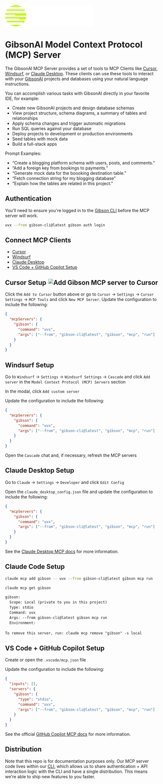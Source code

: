 
[![GibsonAI](./assets/gibsonai-logo.png)](https://gibsonai.com/)

# GibsonAI Model Context Protocol (MCP) Server

The GibsonAI MCP Server provides a set of tools to MCP Clients like [Cursor](https://www.cursor.com/), [Windsurf](https://windsurf.com/editor), or [Claude Desktop](https://claude.ai/download). These clients can use these tools to interact with your [GibsonAI](https://app.gibsonai.com/) projects and databases using your natural language instructions.

You can accomplish various tasks with GibsonAI directly in your favorite IDE, for example:

* Create new GibsonAI projects and design database schemas
* View project structure, schema diagrams, a summary of tables and relationships
* Apply schema changes and trigger automatic migrations
* Run SQL queries against your database
* Deploy projects to development or production environments
* Seed tables with mock data
* Build a full-stack apps

Prompt Examples:

- “Create a blogging platform schema with users, posts, and comments.”
- “Add a foreign key from bookings to payments.”
- “Generate mock data for the boooking destination table.”
- “Fetch connection string for my blogging database”
- “Explain how the tables are related in this project.”

## Authentication

You'll need to ensure you're logged in to the [Gibson CLI](https://pypi.org/project/gibson-cli/) before the MCP server will work.

```sh
uvx --from gibson-cli@latest gibson auth login
```

## Connect MCP Clients

- [Cursor](#cursor-setup)
- [Windsurf](#windsurf-setup)
- [Claude Desktop](#claude-desktop-setup)
- [VS Code + GitHub Copilot Setup](#vs-code--github-copilot-setup)


## Cursor Setup <a href="https://dub.sh/gibson-mcp"><img src="https://cursor.com/deeplink/mcp-install-dark.png" alt="Add Gibson MCP server to Cursor" height="32px" align="right" /></a>

Click the `Add to Cursor` button above or go to `Cursor` → `Settings` → `Cursor Settings` → `MCP Tools` and click `New MCP Server`. Update the configuration to include the following:

```json
{
  "mcpServers": {
    "gibson": {
      "command": "uvx",
      "args": ["--from", "gibson-cli@latest", "gibson", "mcp", "run"]
    }
  }
}
```

## Windsurf Setup

Go to `Windsurf` → `Settings` → `Windsurf Settings` → `Cascade` and click `Add server` in the `Model Context Protocol (MCP) Servers` section

In the modal, click `Add custom server`

Update the configuration to include the following:

```json
{
  "mcpServers": {
    "gibson": {
      "command": "uvx",
      "args": ["--from", "gibson-cli@latest", "gibson", "mcp", "run"]
    }
  }
}
```

Open the `Cascade` chat and, if necessary, refresh the MCP servers

## Claude Desktop Setup

Go to `Claude` → `Settings` → `Developer` and click `Edit Config`

Open the `claude_desktop_config.json` file and update the configuration to include the following:

```json
{
  "mcpServers": {
    "gibson": {
      "command": "uvx",
      "args": ["--from", "gibson-cli@latest", "gibson", "mcp", "run"]
    }
  }
}
```

See the [Claude Desktop MCP docs](https://modelcontextprotocol.io/quickstart/user) for more information.

## Claude Code Setup

```sh
claude mcp add gibson -- uvx --from gibson-cli@latest gibson mcp run
```

```sh
claude mcp get gibson
```

```txt
gibson:
  Scope: Local (private to you in this project)
  Type: stdio
  Command: uvx
  Args: --from gibson-cli@latest gibson mcp run
  Environment:

To remove this server, run: claude mcp remove "gibson" -s local
```

## VS Code + GitHub Copilot Setup

Create or open the `.vscode/mcp.json` file

Update the configuration to include the following:

```json
{
  "inputs": [],
  "servers": {
    "gibson": {
      "type": "stdio",
      "command": "uvx",
      "args": ["--from", "gibson-cli@latest", "gibson", "mcp", "run"]
    }
  }
}
```

See the official [GitHub Copilot MCP docs](https://docs.github.com/en/copilot/customizing-copilot/extending-copilot-chat-with-mcp#configuring-mcp-servers-in-visual-studio-code) for more information.

## Distribution

Note that this repo is for documentation purposes only. Our MCP server code lives within our [CLI](https://pypi.org/project/gibson-cli/), which allows us to share authentication + API interaction logic with the CLI and have a single distribution. This means we're able to ship new features to you faster.
